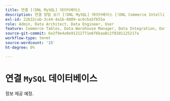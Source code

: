 ```yaml
---
title: 연결 [!DNL MySQL] 데이터베이스
description: 연결 방법 보기 [!DNL MySQL] 데이터베이스 [!DNL Commerce Intelligence].
exl-id: 22632cab-3c44-4a1b-8809-ac6cba5f655a
role: Admin, Data Architect, Data Engineer, User
feature: Commerce Tables, Data Warehouse Manager, Data Integration, Data Import/Export
source-git-commit: 6e2f9e4a9e91212771e6f6baa8c2f8101125217a
workflow-type: tm+mt
source-wordcount: '15'
ht-degree: 0%

---
```


# 연결 `MySQL` 데이터베이스

정보 제공 예정.
